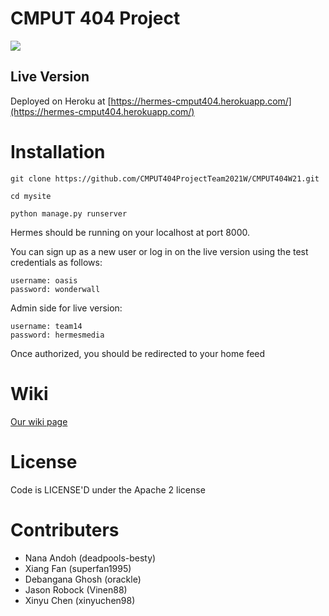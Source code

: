 # CMPUT 404 Project

![](https://i.ibb.co/6XrGCHN/Group-2.png)

## Live Version

Deployed on Heroku at [https://hermes-cmput404.herokuapp.com/](https://hermes-cmput404.herokuapp.com/)

# Installation

```
git clone https://github.com/CMPUT404ProjectTeam2021W/CMPUT404W21.git

cd mysite

python manage.py runserver
```

Hermes should be running on your localhost at port 8000.

You can sign up as a new user or log in on the live version using the test credentials as follows: 

``` 
username: oasis
password: wonderwall
```
Admin side for live version:
```
username: team14
password: hermesmedia
```

Once authorized, you should be redirected to your home feed

# Wiki

[Our wiki page](https://github.com/CMPUT404ProjectTeam2021W/CMPUT404W21/wiki)

# License

Code is LICENSE'D under the Apache 2 license

# Contributers

- Nana Andoh (deadpools-besty)
-  Xiang Fan (superfan1995)
-  Debangana Ghosh (orackle)
-  Jason Robock (Vinen88)
-  Xinyu Chen (xinyuchen98)
